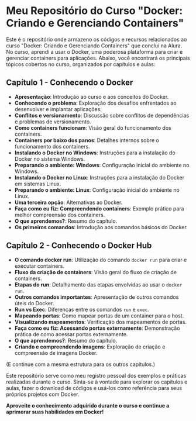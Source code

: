 # Meu Repositório do Curso "Docker: Criando e Gerenciando Containers"

Este é o repositório onde armazeno os códigos e recursos relacionados ao curso "Docker: Criando e Gerenciando Containers" que concluí na Alura. No curso, aprendi a usar o Docker, uma poderosa plataforma para criar e gerenciar containers para aplicações. Abaixo, você encontrará os principais tópicos cobertos no curso, organizados por capítulos e aulas:

## Capítulo 1 - Conhecendo o Docker

- **Apresentação**: Introdução ao curso e aos conceitos do Docker.
- **Conhecendo o problema**: Exploração dos desafios enfrentados ao desenvolver e implantar aplicações.
- **Conflitos e versionamento**: Discussão sobre conflitos de dependências e problemas de versionamento.
- **Como containers funcionam**: Visão geral do funcionamento dos containers.
- **Containers por baixo dos panos**: Detalhes internos sobre o funcionamento dos containers.
- **Instalando o Docker no Windows**: Instruções para a instalação do Docker no sistema Windows.
- **Preparando o ambiente: Windows**: Configuração inicial do ambiente no Windows.
- **Instalando o Docker no Linux**: Instruções para a instalação do Docker em sistemas Linux.
- **Preparando o ambiente: Linux**: Configuração inicial do ambiente no Linux.
- **Uma terceira opção**: Alternativas ao Docker.
- **Faça como eu fiz: Compreendendo containers**: Exemplo prático para melhor compreensão dos containers.
- **O que aprendemos?**: Resumo do capítulo.
- **Os primeiros comandos**: Introdução aos comandos básicos do Docker.

## Capítulo 2 - Conhecendo o Docker Hub

- **O comando docker run**: Utilização do comando `docker run` para criar e executar containers.
- **Fluxo da criação de containers**: Visão geral do fluxo de criação de containers.
- **Etapas do run**: Detalhamento das etapas envolvidas ao usar o `docker run`.
- **Outros comandos importantes**: Apresentação de outros comandos úteis do Docker.
- **Run vs Exec**: Diferenças entre os comandos `run` e `exec`.
- **Mapeando portas**: Como mapear portas de um container para o host.
- **Visualizando mapeamentos**: Verificação dos mapeamentos de portas.
- **Faça como eu fiz: Acessando portas externamente**: Demonstração prática de como acessar portas externamente.
- **O que aprendemos?**: Resumo do capítulo.
- **Criando e compreendendo imagens**: Exploração de criação e compreensão de imagens Docker.

(E continue com a mesma estrutura para os outros capítulos.)

Este repositório serve como meu registro pessoal dos exemplos e práticas realizadas durante o curso. Sinta-se à vontade para explorar os capítulos e aulas, fazer o download de códigos e usá-los como referência para seus próprios projetos com Docker.

**Aproveite o conhecimento adquirido durante o curso e continue a aprimorar suas habilidades em Docker!**
